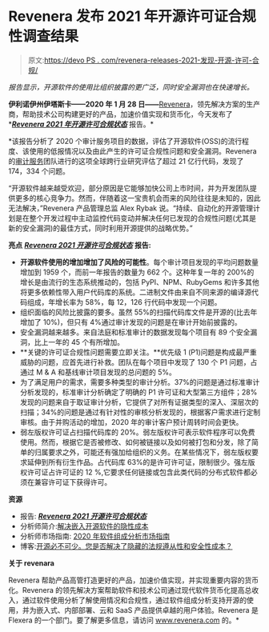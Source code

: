 # Revenera 发布 2021 年开源许可证合规性调查结果

> 原文:[https://devo PS . com/revenera-releases-2021-发现-开源-许可-合规/](https://devops.com/revenera-releases-2021-findings-on-open-source-license-compliance/)

*报告显示，开源软件的使用比组织披露的更广泛，同时安全漏洞也在快速增长。*

**伊利诺伊州伊塔斯卡——2020 年 1 月 28 日——**[Revenera](https://www.revenera.com/)，领先解决方案的生产商，帮助技术公司构建更好的产品，加速价值实现和货币化，今天发布了*[***Revenera 2021 年开源许可合规状态***](https://info.revenera.com/SCA-WP-2021-OSS-Compliance-Report?lead_source=PR) 报告。*

 *该报告分析了 2020 个审计服务项目的数据，评估了开源软件(OSS)的流行程度、该使用的低报情况以及由此产生的许可证合规性问题和安全漏洞。Revenera 的[审计服务](https://www.revenera.com/protect/products.html)团队进行的这项全球跨行业研究评估了超过 21 亿行代码，发现了 174，334 个问题。

“开源软件越来越受欢迎，部分原因是它能够加快公司上市时间，并为开发团队提供更多的核心竞争力。然而，伴随着这一宝贵机会而来的风险往往是未知的，因此无法解决，”Revenera 产品管理总监 Alex Rybak 说。“持续、自动化的开源管理计划是在整个开发过程中主动监控代码变动并解决任何已发现的合规性问题(尤其是新的安全漏洞)的最佳方式，同时利用开源提供的战略优势。”

**亮点** [***Revenera 2021 开源许可合规状态***](https://info.revenera.com/SCA-WP-2021-OSS-Compliance-Report?lead_source=PR) **报告:**

*   **开源软件使用的增加增加了风险的可能性**。每个审计项目发现的平均问题数量增加到 1959 个，而前一年报告的数量为 662 个。这种年复一年的 200%的增长是由流行的生态系统推动的，包括 PyPI、NPM、RubyGems 和许多其他将更多依赖性带入用户代码库的系统。二进制文件由来自不同来源的编译源代码组成，年增长率为 58%，每 12，126 行代码中发现一个问题。
*   组织面临的风险比披露的要多。虽然 55%的扫描代码库文件是开源的(比去年增加了 10%)，但只有 4%通过审计发现的问题是在审计开始前披露的。
*   安全漏洞越来越多。来自法庭和标准审计的数据发现每个项目有 89 个安全漏洞，比上一年的 45 个有所增加。
*   **关键的许可证合规性问题需要立即关注。**优先级 1 (P1)问题是构成最严重威胁的问题，应首先进行补救。团队在每个项目中发现了 130 个 P1 问题，占通过 M & A 和基线审计项目发现的总问题的 5%。
*   为了满足用户的需求，需要多种类型的审计分析。37%的问题是通过标准审计分析发现的，标准审计分析确定了明确的 P1 许可证和大型第三方组件；28%发现的问题来自于取证审计分析，它提供了对所有证据类型的深入、深层次的扫描；34%的问题是通过有针对性的审核分析发现的，根据客户需求进行定制审核。由于并购活动的增加，2020 年的审计客户预计周转时间会更快。
*   弱左版权许可证占扫描代码库的 20%。弱左版权许可表示软件程序可以免费使用。然而，根据它是否被修改、如何被链接以及如何被打包和分发，除了简单的归属要求之外，可能还有强加给组织的义务。在某些情况下，弱左版权要求延伸到所有衍生作品。占代码库 63%的是许可许可证，限制很少。强左版权许可证占许可证的 12 %,它要求任何链接或包含此类代码的分布式软件都必须在兼容许可证下获得许可。

**资源**

*   报告: [***Revenera 2021 开源许可合规状态***](https://info.revenera.com/SCA-WP-2021-OSS-Compliance-Report?lead_source=PR)
*   分析师简介:[解决嵌入开源软件的隐性成本](https://info.revenera.com/SCA-WP-IDC-Hidden-Cost?lead_source=Website%20Visitor&id=Revenera.com)
*   分析师市场指南: [2020 年软件组成分析市场指南](https://info.revenera.com/SCA-WP-Analyst-Market-Guide?lead_source=Website%20Visitor&id=Revenera.com)
*   博客:[开源必不可少。您是否解决了隐藏的法规遵从性和安全性成本？](https://www.revenera.com/blog/software-composition-analysis/open-source-is-essential-are-you-addressing-the-hidden-compliance-and-security-costs/)

**关于 revenara**

Revenera 帮助产品高管打造更好的产品，加速价值实现，并实现重要内容的货币化。Revenera 的领先解决方案帮助软件和技术公司通过现代软件货币化提高总收入，通过软件使用分析了解使用情况和合规性，通过软件组成分析支持开源的使用，并为嵌入式、内部部署、云和 SaaS 产品提供卓越的用户体验。Revenera 是 Flexera 的一个部门。要了解更多信息，请访问 www.revenera.com 的。*